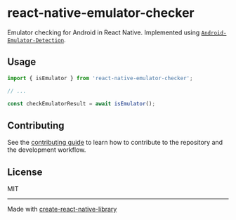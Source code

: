 # react-native-emulator-checker

Emulator checking for Android in React Native. Implemented using [`Android-Emulator-Detection`](https://github.com/reveny/Android-Emulator-Detection).

## Usage

```js
import { isEmulator } from 'react-native-emulator-checker';

// ...

const checkEmulatorResult = await isEmulator();
```

## Contributing

See the [contributing guide](CONTRIBUTING.md) to learn how to contribute to the repository and the development workflow.

## License

MIT

---

Made with [create-react-native-library](https://github.com/callstack/react-native-builder-bob)
